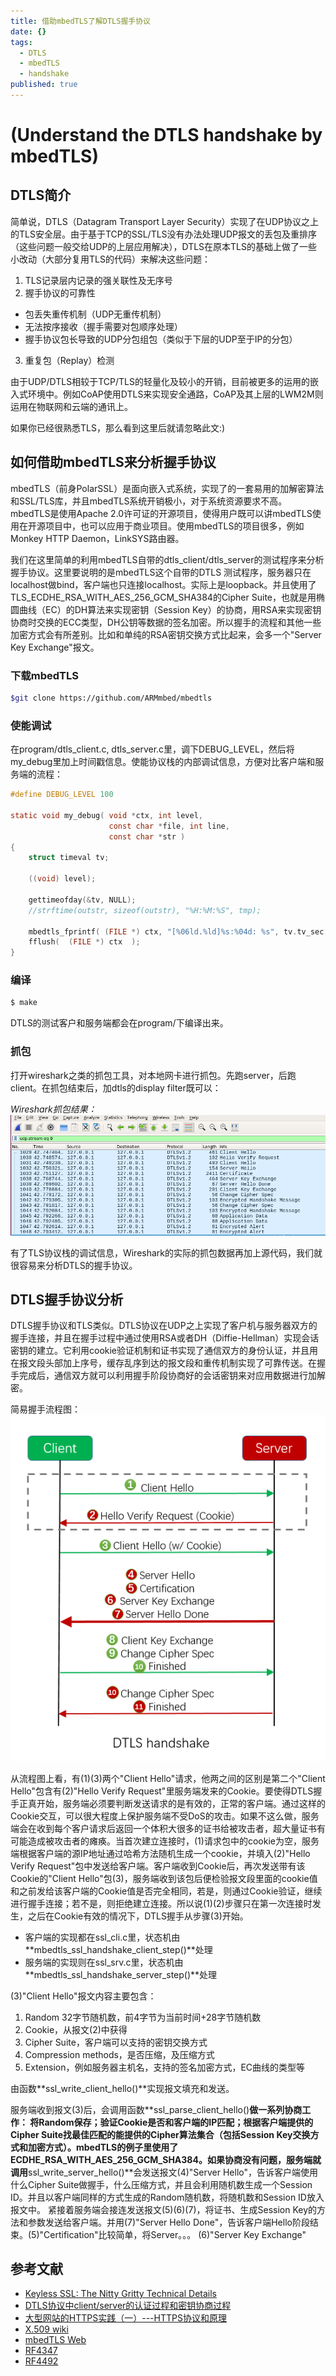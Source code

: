 ```yaml
---
title: 借助mbedTLS了解DTLS握手协议
date: {}
tags:
  - DTLS
  - mbedTLS
  - handshake
published: true
---
```

# (Understand the DTLS handshake by mbedTLS) #

## DTLS简介 ##

简单说，DTLS（Datagram Transport Layer Security）实现了在UDP协议之上的TLS安全层。由于基于TCP的SSL/TLS没有办法处理UDP报文的丢包及重排序（这些问题一般交给UDP的上层应用解决），DTLS在原本TLS的基础上做了一些小改动（大部分复用TLS的代码）来解决这些问题：
1. TLS记录层内记录的强关联性及无序号
2. 握手协议的可靠性
 - 包丢失重传机制（UDP无重传机制）
 - 无法按序接收（握手需要对包顺序处理）
 - 握手协议包长导致的UDP分包组包（类似于下层的UDP至于IP的分包）
3. 重复包（Replay）检测

由于UDP/DTLS相较于TCP/TLS的轻量化及较小的开销，目前被更多的运用的嵌入式环境中。例如CoAP使用DTLS来实现安全通路，CoAP及其上层的LWM2M则运用在物联网和云端的通讯上。

如果你已经很熟悉TLS，那么看到这里后就请忽略此文:)

## 如何借助mbedTLS来分析握手协议 ##

mbedTLS（前身PolarSSL）是面向嵌入式系统，实现了的一套易用的加解密算法和SSL/TLS库，并且mbedTLS系统开销极小，对于系统资源要求不高。mbedTLS是使用Apache 2.0许可证的开源项目，使得用户既可以讲mbedTLS使用在开源项目中，也可以应用于商业项目。使用mbedTLS的项目很多，例如Monkey HTTP Daemon，LinkSYS路由器。

我们在这里简单的利用mbedTLS自带的dtls_client/dtls_server的测试程序来分析握手协议。这里要说明的是mbedTLS这个自带的DTLS 测试程序，服务器只在localhost做bind，客户端也只连接localhost。实际上是loopback。并且使用了TLS_ECDHE_RSA_WITH_AES_256_GCM_SHA384的Cipher Suite，也就是用椭圆曲线（EC）的DH算法来实现密钥（Session Key）的协商，用RSA来实现密钥协商时交换的ECC类型，DH公钥等数据的签名加密。所以握手的流程和其他一些加密方式会有所差别。比如和单纯的RSA密钥交换方式比起来，会多一个"Server Key Exchange"报文。

### 下载mbedTLS ###

``` bash
$git clone https://github.com/ARMmbed/mbedtls
```

### 使能调试 ###

在program/dtls_client.c, dtls_server.c里，调下DEBUG_LEVEL，然后将my_debug里加上时间戳信息。使能协议栈的内部调试信息，方便对比客户端和服务端的流程：
``` C
#define DEBUG_LEVEL 100

static void my_debug( void *ctx, int level,
                      const char *file, int line,
                      const char *str )
{
    struct timeval tv;

    ((void) level);

    gettimeofday(&tv, NULL);
    //strftime(outstr, sizeof(outstr), "%H:%M:%S", tmp);

    mbedtls_fprintf( (FILE *) ctx, "[%06ld.%ld]%s:%04d: %s", tv.tv_sec, tv.tv_usec, file, line, str );
    fflush(  (FILE *) ctx  );
}
```

### 编译 ###

``` bash
$ make
```

DTLS的测试客户和服务端都会在program/下编译出来。

### 抓包 ###
打开wireshark之类的抓包工具，对本地网卡进行抓包。先跑server，后跑client。在抓包结束后，加dtls的display filter既可以：

_Wireshark抓包结果：_
![](\DTLS-Analysis\dtls-flow-capture.png)

有了TLS协议栈的调试信息，Wireshark的实际的抓包数据再加上源代码，我们就很容易来分析DTLS的握手协议。


## DTLS握手协议分析 ##

DTLS握手协议和TLS类似。DTLS协议在UDP之上实现了客户机与服务器双方的握手连接，并且在握手过程中通过使用RSA或者DH（Diffie-Hellman）实现会话密钥的建立。它利用cookie验证机制和证书实现了通信双方的身份认证，并且用在报文段头部加上序号，缓存乱序到达的报文段和重传机制实现了可靠传送。在握手完成后，通信双方就可以利用握手阶段协商好的会话密钥来对应用数据进行加解密。

简易握手流程图：
![](\DTLS-Analysis\dtls-handshake.png)

从流程图上看，有(1)(3)两个"Client Hello"请求，他两之间的区别是第二个"Client Hello"包含有(2)"Hello Verify Request"里服务端发来的Cookie。要使得DTLS握手正真开始，服务端必须要判断发送请求的是有效的，正常的客户端。通过这样的Cookie交互，可以很大程度上保护服务端不受DoS的攻击。如果不这么做，服务端会在收到每个客户请求后返回一个体积大很多的证书给被攻击者，超大量证书有可能造成被攻击者的瘫痪。当首次建立连接时，(1)请求包中的cookie为空，服务端根据客户端的源IP地址通过哈希方法随机生成一个cookie，并填入(2)"Hello Verify Request"包中发送给客户端。客户端收到Cookie后，再次发送带有该Cookie的"Client Hello"包(3)，服务端收到该包后便检验报文段里面的cookie值和之前发给该客户端的Cookie值是否完全相同，若是，则通过Cookie验证，继续进行握手连接；若不是，则拒绝建立连接。所以说(1)(2)步骤只在第一次连接时发生，之后在Cookie有效的情况下，DTLS握手从步骤(3)开始。

- 客户端的实现都在ssl_cli.c里，状态机由**mbedtls_ssl_handshake_client_step()**处理
- 服务端的实现则在ssl_srv.c里，状态机由**mbedtls_ssl_handshake_server_step()**处理

(3)"Client Hello"报文内容主要包含：
1. Random 32字节随机数，前4字节为当前时间+28字节随机数
3. Cookie，从报文(2)中获得
4. Cipher Suite，客户端可以支持的密钥交换方式
5. Compression methods，是否压缩，及压缩方式
6. Extension，例如服务器主机名，支持的签名加密方式，EC曲线的类型等

由函数**ssl_write_client_hello()**实现报文填充和发送。

服务端收到报文(3)后，会调用函数**ssl_parse_client_hello()**做一系列协商工作：
将Random保存；验证Cookie是否和客户端的IP匹配；根据客户端提供的Cipher Suite找最佳匹配的能提供的Cipher算法集合（包括Session Key交换方式和加密方式）。mbedTLS的例子里使用了ECDHE_RSA_WITH_AES_256_GCM_SHA384。如果协商没有问题，服务端就调用**ssl_write_server_hello()**会发送报文(4)"Server Hello"，告诉客户端使用什么Cipher Suite做握手，什么压缩方式，并且会利用随机数生成一个Session ID。并且以客户端同样的方式生成的Random随机数，将随机数和Session ID放入报文中。
紧接着服务端会接连发送报文(5)(6)(7)，将证书、生成Session Key的方法和参数发送给客户端。并用(7)"Server Hello Done"，告诉客户端Hello阶段结束。(5)"Certification"比较简单，将Server。。。
(6)"Server Key Exchange"






## 参考文献 ##
- [Keyless SSL: The Nitty Gritty Technical Details](https://blog.cloudflare.com/keyless-ssl-the-nitty-gritty-technical-details/)
- [DTLS协议中client/server的认证过程和密钥协商过程](https://segmentfault.com/a/1190000006233845)
- [大型网站的HTTPS实践（一）---HTTPS协议和原理](http://blog.csdn.net/luocn99/article/details/45460673)
- [X.509 wiki](https://en.wikipedia.org/wiki/X.509)
- [mbedTLS Web](https://tls.mbed.org/)
- [RF4347](https://tools.ietf.org/html/rfc4347#section-4)
- [RF4492](https://tools.ietf.org/html/rfc4492#section-2)
